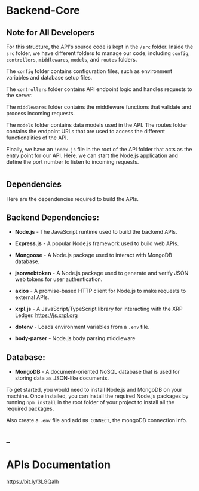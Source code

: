 # Backend-Core
## Note for All Developers
For this structure, the API's source code is kept in the `/src` folder. Inside the `src` folder, we have different folders to manage our code, including `config`, `controllers`, `middlewares`, `models`, and `routes` folders.

The `config` folder contains configuration files, such as environment variables and database setup files. 

The `controllers` folder contains API endpoint logic and handles requests to the server. 

The `middlewares` folder contains the middleware functions that validate and process incoming requests. 

The `models` folder contains data models used in the API. The routes folder contains the endpoint URLs that are used to access the different functionalities of the API.

Finally, we have an `index.js` file in the root of the API folder that acts as the entry point for our API. Here, we can start the Node.js application and define the port number to listen to incoming requests.
#
## Dependencies
Here are the dependencies required to build the APIs.

## Backend Dependencies:

- **Node.js** - The JavaScript runtime used to build the backend APIs.
- **Express.js** - A popular Node.js framework used to build web APIs.
- **Mongoose** - A Node.js package used to interact with MongoDB database.
- **jsonwebtoken** - A Node.js package used to generate and verify JSON web tokens for user authentication.
- **axios** - A promise-based HTTP client for Node.js to make requests to external APIs.
- **xrpl.js** - A JavaScript/TypeScript library for interacting with the XRP Ledger. https://js.xrpl.org

- **dotenv** - Loads environment variables from a `.env` file.
- **body-parser** -  Node.js body parsing middleware


## Database:

- **MongoDB** - A document-oriented NoSQL database that is used for storing data as JSON-like documents.

To get started, you would need to install Node.js and MongoDB on your machine. Once installed, you can install the required Node.js packages by running `npm install` in the root folder of your project to install all the required packages.

Also create a `.env` file and add `DB_CONNECT`, the mongoDB connection info.
## _
# APIs Documentation
https://bit.ly/3LGQalh
#